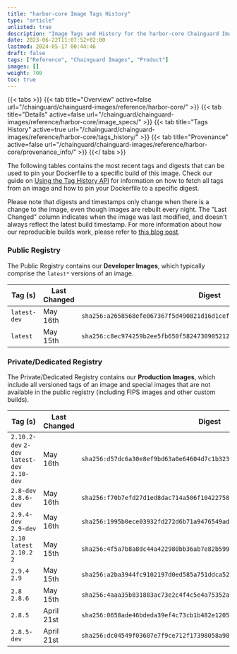 ```yaml
---
title: "harbor-core Image Tags History"
type: "article"
unlisted: true
description: "Image Tags and History for the harbor-core Chainguard Image"
date: 2023-06-22T11:07:52+02:00
lastmod: 2024-05-17 00:44:46
draft: false
tags: ["Reference", "Chainguard Images", "Product"]
images: []
weight: 700
toc: true
---
```


{{< tabs >}}
{{< tab title="Overview" active=false url="/chainguard/chainguard-images/reference/harbor-core/" >}}
{{< tab title="Details" active=false url="/chainguard/chainguard-images/reference/harbor-core/image_specs/" >}}
{{< tab title="Tags History" active=true url="/chainguard/chainguard-images/reference/harbor-core/tags_history/" >}}
{{< tab title="Provenance" active=false url="/chainguard/chainguard-images/reference/harbor-core/provenance_info/" >}}
{{</ tabs >}}

The following tables contains the most recent tags and digests that can be used to pin your Dockerfile to a specific build of this image. Check our guide on [Using the Tag History API](/chainguard/chainguard-images/using-the-tag-history-api/) for information on how to fetch all tags from an image and how to pin your Dockerfile to a specific digest.

Please note that digests and timestamps only change when there is a change to the image, even though images are rebuilt every night. The "Last Changed" column indicates when the image was last modified, and doesn't always reflect the latest build timestamp. For more information about how our reproducible builds work, please refer to [this blog post](https://www.chainguard.dev/unchained/reproducing-chainguards-reproducible-image-builds).

### Public Registry
The Public Registry contains our **Developer Images**, which typically comprise the `latest*` versions of an image.

| Tag (s)       | Last Changed | Digest                                                                    |
|---------------|--------------|---------------------------------------------------------------------------|
|  `latest-dev` | May 16th     | `sha256:a2658568efe067367f5d490821d16d1cef77ab1197bc0c14d3f846c557d2870a` |
|  `latest`     | May 15th     | `sha256:c8ec974259b2ee5fb650f5824730905212b5254a0b0bf96d6a0ecb71ea62ba88` |


### Private/Dedicated Registry
The Private/Dedicated Registry contains our **Production Images**, which include all versioned tags of an image and special images that are not available in the public registry (including FIPS images and other custom builds).

| Tag (s)                                       | Last Changed | Digest                                                                    |
|-----------------------------------------------|--------------|---------------------------------------------------------------------------|
|  `2.10.2-dev` `2-dev` `latest-dev` `2.10-dev` | May 16th     | `sha256:d57dc6a30e8ef9bd63a0e64604d7c1b323e4c12d226410f1e16e1be3e119db55` |
|  `2.8-dev` `2.8.6-dev`                        | May 16th     | `sha256:f70b7efd27d1ed8dac714a506f10422758451dee949dbe65a20bf6f766179fdb` |
|  `2.9.4-dev` `2.9-dev`                        | May 16th     | `sha256:1995b0ece03932fd272d6b71a9476549adbb71bbc17bc9db05880db1d39d5db2` |
|  `2.10` `latest` `2.10.2` `2`                 | May 15th     | `sha256:4f5a7b8a8dc44a422980bb36ab7e82b599ef63f6d46e8b6542f76b7eecd97ada` |
|  `2.9.4` `2.9`                                | May 15th     | `sha256:a2ba3944fc9102197d0ed585a751ddca522393b34478bc1268b860f4b4179c09` |
|  `2.8` `2.8.6`                                | May 15th     | `sha256:4aaa35b831883ac73e2c4f4c5e4a75352af5295cec7f26a9a416efecbdf01db3` |
|  `2.8.5`                                      | April 21st   | `sha256:0658ade46bdeda39ef4c73cb1b482e12054bec8d9d92b308519d94e65f7e376b` |
|  `2.8.5-dev`                                  | April 21st   | `sha256:dc04549f03607e7f9ce712f17398058a98f1a19092042f922830d1190f976229` |

